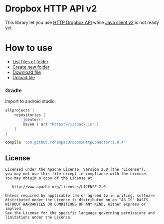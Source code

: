 Dropbox HTTP API v2
====================

This library let you use [HTTP Dropbox API](https://www.dropbox.com/developers/documentation/http) while [Java client v2](https://www.dropbox.com/developers/documentation/java) is not ready yet.

How to use
==========
*   [List files of folder](https://github.com/rchampa/DropboxHttpConector/blob/master/src/main/java/es/ric/dropbox/TestListFolder.java)
*   [Create new folder](https://github.com/rchampa/DropboxHttpConector/blob/master/src/main/java/es/ric/dropbox/TestCreateFolder.java)
*   [Download file](https://github.com/rchampa/DropboxHttpConector/blob/master/src/main/java/es/ric/dropbox/TestDownload.java)
*   [Upload file](https://github.com/rchampa/DropboxHttpConector/blob/master/src/main/java/es/ric/dropbox/TestUpload.java)

### Gradle

Import to android studio:
```groovy
allprojects {
    repositories {
        jcenter()
        maven { url "https://jitpack.io" }
    }
}

compile 'com.github.rchampa:DropboxHttpConector:1.0.4'
```



License
-------

    Licensed under the Apache License, Version 2.0 (the "License");
    you may not use this file except in compliance with the License.
    You may obtain a copy of the License at

       http://www.apache.org/licenses/LICENSE-2.0

    Unless required by applicable law or agreed to in writing, software
    distributed under the License is distributed on an "AS IS" BASIS,
    WITHOUT WARRANTIES OR CONDITIONS OF ANY KIND, either express or implied.
    See the License for the specific language governing permissions and
    limitations under the License.


 [1]: http://square.github.io/okhttp

